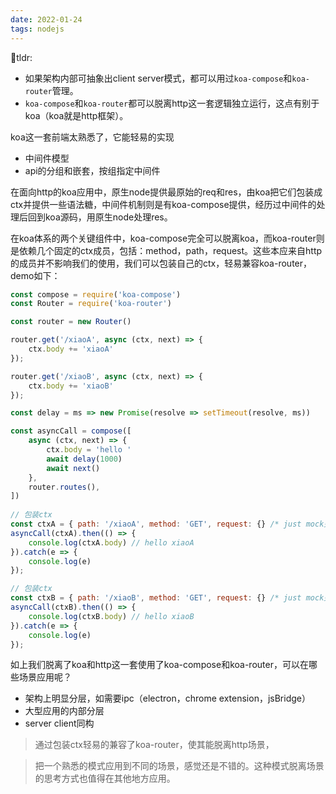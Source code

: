 ```yaml
---
date: 2022-01-24
tags: nodejs
---
```


tldr:

- 如果架构内部可抽象出client server模式，都可以用过`koa-compose`和`koa-router`管理。
- `koa-compose`和`koa-router`都可以脱离http这一套逻辑独立运行，这点有别于koa（koa就是http框架）。

koa这一套前端太熟悉了，它能轻易的实现

- 中间件模型
- api的分组和嵌套，按组指定中间件

在面向http的koa应用中，原生node提供最原始的req和res，由koa把它们包装成ctx并提供一些语法糖，中间件机制则是有koa-compose提供，经历过中间件的处理后回到koa源码，用原生node处理res。

在koa体系的两个关键组件中，koa-compose完全可以脱离koa，而koa-router则是依赖几个固定的ctx成员，包括：method，path，request。这些本应来自http的成员并不影响我们的使用，我们可以包装自己的ctx，轻易兼容koa-router，demo如下：

```js
const compose = require('koa-compose')
const Router = require('koa-router')

const router = new Router()

router.get('/xiaoA', async (ctx, next) => {
    ctx.body += 'xiaoA'
});

router.get('/xiaoB', async (ctx, next) => {
    ctx.body += 'xiaoB'
});

const delay = ms => new Promise(resolve => setTimeout(resolve, ms))

const asyncCall = compose([
    async (ctx, next) => {
        ctx.body = 'hello '
        await delay(1000)
        await next()
    },
    router.routes(),
])
  
// 包装ctx
const ctxA = { path: '/xiaoA', method: 'GET', request: {} /* just mock兜底 */, body: '' }
asyncCall(ctxA).then(() => {
    console.log(ctxA.body) // hello xiaoA
}).catch(e => {
    console.log(e)
});

// 包装ctx
const ctxB = { path: '/xiaoB', method: 'GET', request: {} /* just mock兜底 */, body: '' }
asyncCall(ctxB).then(() => {
    console.log(ctxB.body) // hello xiaoB
}).catch(e => {
    console.log(e)
});
```

如上我们脱离了koa和http这一套使用了koa-compose和koa-router，可以在哪些场景应用呢？

- 架构上明显分层，如需要ipc（electron，chrome extension，jsBridge）
- 大型应用的内部分层
- server client同构

> 通过包装ctx轻易的兼容了koa-router，使其能脱离http场景，

> 把一个熟悉的模式应用到不同的场景，感觉还是不错的。这种模式脱离场景的思考方式也值得在其他地方应用。